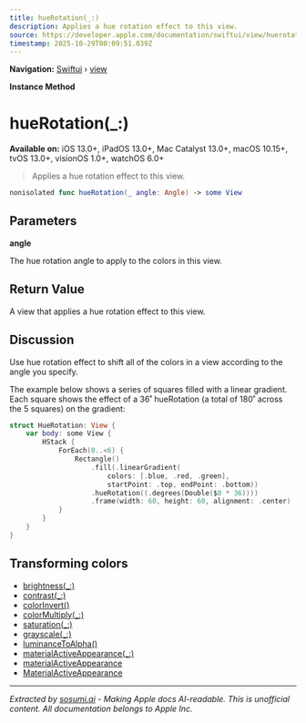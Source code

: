 ```yaml
---
title: hueRotation(_:)
description: Applies a hue rotation effect to this view.
source: https://developer.apple.com/documentation/swiftui/view/huerotation(_:)
timestamp: 2025-10-29T00:09:51.039Z
---
```


**Navigation:** [Swiftui](/documentation/swiftui) › [view](/documentation/swiftui/view)

**Instance Method**

# hueRotation(_:)

**Available on:** iOS 13.0+, iPadOS 13.0+, Mac Catalyst 13.0+, macOS 10.15+, tvOS 13.0+, visionOS 1.0+, watchOS 6.0+

> Applies a hue rotation effect to this view.

```swift
nonisolated func hueRotation(_ angle: Angle) -> some View
```

## Parameters

**angle**

The hue rotation angle to apply to the colors in this view.



## Return Value

A view that applies a hue rotation effect to this view.

## Discussion

Use hue rotation effect to shift all of the colors in a view according to the angle you specify.

The example below shows a series of squares filled with a linear gradient. Each square shows the effect of a 36˚ hueRotation (a total of 180˚ across the 5 squares) on the gradient:

```swift
struct HueRotation: View {
    var body: some View {
        HStack {
            ForEach(0..<6) {
                Rectangle()
                    .fill(.linearGradient(
                        colors: [.blue, .red, .green],
                        startPoint: .top, endPoint: .bottom))
                    .hueRotation((.degrees(Double($0 * 36))))
                    .frame(width: 60, height: 60, alignment: .center)
            }
        }
    }
}
```



## Transforming colors

- [brightness(_:)](/documentation/swiftui/view/brightness(_:))
- [contrast(_:)](/documentation/swiftui/view/contrast(_:))
- [colorInvert()](/documentation/swiftui/view/colorinvert())
- [colorMultiply(_:)](/documentation/swiftui/view/colormultiply(_:))
- [saturation(_:)](/documentation/swiftui/view/saturation(_:))
- [grayscale(_:)](/documentation/swiftui/view/grayscale(_:))
- [luminanceToAlpha()](/documentation/swiftui/view/luminancetoalpha())
- [materialActiveAppearance(_:)](/documentation/swiftui/view/materialactiveappearance(_:))
- [materialActiveAppearance](/documentation/swiftui/environmentvalues/materialactiveappearance)
- [MaterialActiveAppearance](/documentation/swiftui/materialactiveappearance)

---

*Extracted by [sosumi.ai](https://sosumi.ai) - Making Apple docs AI-readable.*
*This is unofficial content. All documentation belongs to Apple Inc.*
